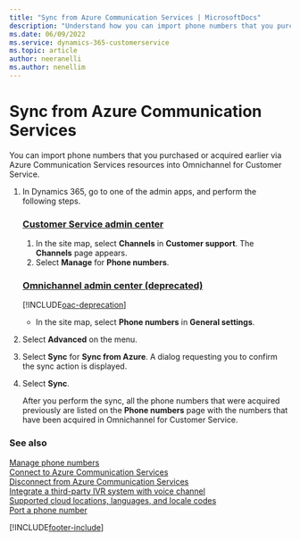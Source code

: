 ```yaml
---
title: "Sync from Azure Communication Services | MicrosoftDocs"
description: "Understand how you can import phone numbers that you purchased or acquired earlier via Azure Communication Services resources into Omnichannel for Customer Service."
ms.date: 06/09/2022
ms.service: dynamics-365-customerservice
ms.topic: article
author: neeranelli
ms.author: nenellim
---
```


# Sync from Azure Communication Services

You can import phone numbers that you purchased or acquired earlier via Azure Communication Services resources into Omnichannel for Customer Service. 

1. In Dynamics 365, go to one of the admin apps, and perform the following steps. 
   ### [Customer Service admin center](#tab/customerserviceadmincenter)

    1. In the site map, select **Channels** in **Customer support**. The **Channels** page appears.    
    2. Select **Manage** for **Phone numbers**.
   ### [Omnichannel admin center (deprecated)](#tab/omnichanneladmincenter)

    [!INCLUDE[oac-deprecation](../../includes/oac-deprecation.md)]

    - In the site map, select **Phone numbers** in **General settings**.
2. Select **Advanced** on the menu.
3. Select **Sync** for **Sync from Azure**. A dialog requesting you to confirm the sync action is displayed.
4. Select **Sync**.

   After you perform the sync, all the phone numbers that were acquired previously are listed on the **Phone numbers** page with the numbers that have been acquired in Omnichannel for Customer Service.

### See also
 
[Manage phone numbers](voice-channel-manage-phone-numbers.md)  
[Connect to Azure Communication Services](voice-channel-acs-resource.md)  
[Disconnect from Azure Communication Services](voice-channel-disconnect-from-acs.md)  
[Integrate a third-party IVR system with voice channel](voice-channel-contextual-transfer-external-ivr.md)  
[Supported cloud locations, languages, and locale codes](voice-channel-region-availability.md)  
[Port a phone number](/azure/communication-services/quickstarts/telephony/port-phone-number)  

[!INCLUDE[footer-include](../../includes/footer-banner.md)]
